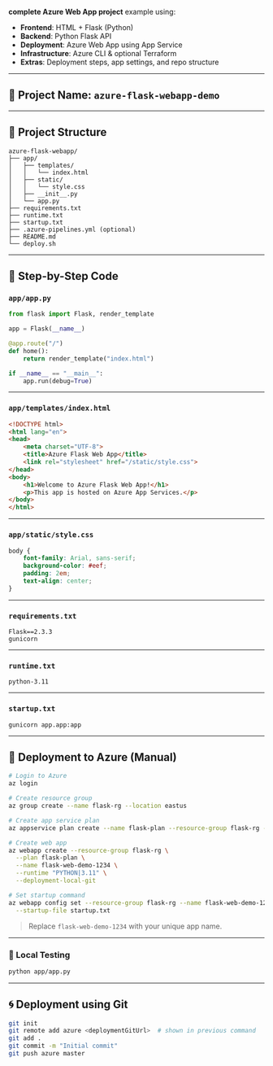  **complete Azure Web App project** example using:

* **Frontend**: HTML + Flask (Python)
* **Backend**: Python Flask API
* **Deployment**: Azure Web App using App Service
* **Infrastructure**: Azure CLI & optional Terraform
* **Extras**: Deployment steps, app settings, and repo structure

---

## 🔧 Project Name: `azure-flask-webapp-demo`

---

## 📁 Project Structure

```
azure-flask-webapp/
├── app/
│   ├── templates/
│   │   └── index.html
│   ├── static/
│   │   └── style.css
│   ├── __init__.py
│   └── app.py
├── requirements.txt
├── runtime.txt
├── startup.txt
├── .azure-pipelines.yml (optional)
├── README.md
└── deploy.sh
```

---

## 🧠 Step-by-Step Code

### `app/app.py`

```python
from flask import Flask, render_template

app = Flask(__name__)

@app.route("/")
def home():
    return render_template("index.html")

if __name__ == "__main__":
    app.run(debug=True)
```

---

### `app/templates/index.html`

```html
<!DOCTYPE html>
<html lang="en">
<head>
    <meta charset="UTF-8">
    <title>Azure Flask Web App</title>
    <link rel="stylesheet" href="/static/style.css">
</head>
<body>
    <h1>Welcome to Azure Flask Web App!</h1>
    <p>This app is hosted on Azure App Services.</p>
</body>
</html>
```

---

### `app/static/style.css`

```css
body {
    font-family: Arial, sans-serif;
    background-color: #eef;
    padding: 2em;
    text-align: center;
}
```

---

### `requirements.txt`

```
Flask==2.3.3
gunicorn
```

---

### `runtime.txt`

```
python-3.11
```

---

### `startup.txt`

```
gunicorn app.app:app
```

---

## 🚀 Deployment to Azure (Manual)

```bash
# Login to Azure
az login

# Create resource group
az group create --name flask-rg --location eastus

# Create app service plan
az appservice plan create --name flask-plan --resource-group flask-rg --sku FREE

# Create web app
az webapp create --resource-group flask-rg \
  --plan flask-plan \
  --name flask-web-demo-1234 \
  --runtime "PYTHON|3.11" \
  --deployment-local-git

# Set startup command
az webapp config set --resource-group flask-rg --name flask-web-demo-1234 \
  --startup-file startup.txt
```

> Replace `flask-web-demo-1234` with your unique app name.

---

### 🧪 Local Testing

```bash
python app/app.py
```

---

## 🌀 Deployment using Git

```bash
git init
git remote add azure <deploymentGitUrl>  # shown in previous command
git add .
git commit -m "Initial commit"
git push azure master
```

